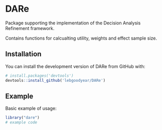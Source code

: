 # DARe

Package supporting the implementation of the Decision Analysis Refinement framework.

Contains functions for calcualting utility, weights and effect sample size.

## Installation

You can install the development version of DARe from GitHub with:

```R
# install.packages('devtools')
devtools::install_github('lebgoodyear/DARe')
```

## Example

Basic example of usage:

```R
library("dare")
# example code
```